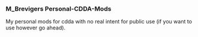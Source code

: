 ### M_Brevigers Personal-CDDA-Mods
My personal mods for cdda with no real intent for public use (if you want to use however go ahead).
